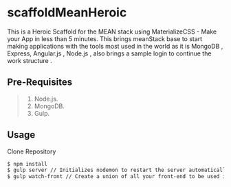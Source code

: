 # scaffoldMeanHeroic
This is a Heroic Scaffold for the MEAN stack using MaterializeCSS - Make your App in less than 5 minutes.
This brings meanStack base to start making applications with the tools most used in the world as it is MongoDB , Express, Angular.js , Node.js , also brings a sample login to continue the work structure .
## Pre-Requisites

> 1.   Node.js.
> 2.   MongoDB.
> 3.   Gulp.

## Usage
Clone Repository
```sh
$ npm install
$ gulp server // Initializes nodemon to restart the server automatically
$ gulp watch-front // Create a union of all your front-end to be used in a single call
```

